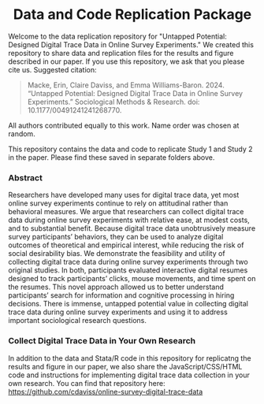 <h1 align="center">Data and Code Replication Package</h1>
<div id="top"></div>

<p align="left">

Welcome to the data replication repository for "Untapped Potential: Designed Digital Trace Data in Online Survey Experiments."
We created this repository to share data and replication files for the results and figure described in our paper. If you use this repository, we ask that you please cite us. Suggested citation:

> Macke, Erin, Claire Daviss, and Emma Williams-Baron. 2024. “Untapped Potential: Designed Digital Trace Data in Online Survey Experiments.” Sociological Methods & Research. doi: 10.1177/00491241241268770.

All authors contributed equally to this work. Name order was chosen at random.

This repository contains the data and code to replicate Study 1 and Study 2 in the paper. Please find these saved in separate folders above.

### Abstract

Researchers have developed many uses for digital trace data, yet most online survey experiments continue to rely on attitudinal rather than behavioral measures. We argue that researchers can collect digital trace data during online survey experiments with relative ease, at modest costs, and to substantial benefit. Because digital trace data unobtrusively measure survey participants’ behaviors, they can be used to analyze digital outcomes of theoretical and empirical interest, while reducing the risk of social desirability bias. We demonstrate the feasibility and utility of collecting digital trace data during online survey experiments through two original studies. In both, participants evaluated interactive digital resumes designed to track participants’ clicks, mouse movements, and time spent on the resumes. This novel approach allowed us to better understand participants’ search for information and cognitive processing in hiring decisions. There is immense, untapped potential value in collecting digital trace data during online survey experiments and using it to address important sociological research questions.
</p>

### Collect Digital Trace Data in Your Own Research
In addition to the data and Stata/R code in this repository for replicatng the results and figure in our paper, we also share the JavaScript/CSS/HTML code and instructions for implementing digital trace data collection in your own research. You can find that repository here: https://github.com/cdaviss/online-survey-digital-trace-data
